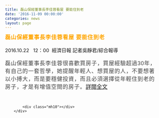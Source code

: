 ```yaml
---
title: 磊山保經董事長李佳蓉看屋 要能住到老
date: '2016-11-09 00:00:00'
categories: news
layout: page
---
```


<div class="text">
			<div>
	<div>
		<div>
			<h2 id="story_art_title" style="margin: 0px; padding: 0px 135px 0px 0px; letter-spacing: 1px; font-family: &quot;Microsoft YaHei&quot;, 微软雅黑体, &quot;Microsoft JhengHei&quot;, 微軟正黑體, Arial, Helvetica, sans-serif; font-weight: normal; font-stretch: normal; font-size: 32px; line-height: 1.3; text-align: justify;">
				<span style="color: rgb(255, 165, 0);"><span style="font-size: 18px;"><strong>磊山保經董事長李佳蓉看屋 要能住到老</strong></span></span></h2>
		</div>
		<div>
			&nbsp;</div>
		<div>
			<span style="font-size: 16px;">2016.10.22 &nbsp; 12：00 &nbsp;經濟日報 記者吳靜君/綜合報導</span></div>
		<div>
			&nbsp;</div>
		<div>
			<span style="color: rgb(68, 68, 68); font-family: Helvetica, &quot;Heiti TC&quot;, &quot;Segoe UI&quot;, Meiryo, 微軟正黑體; font-size: 18px; letter-spacing: 1px; text-align: justify;">磊山保經董事長李佳蓉很喜歡買房子，買屋經驗超過30年，有自己的一套哲學，她提醒年輕人、想買屋的人，不要想著以小搏大，而是要穩健投資，而且必須選擇從年輕住到老的房子，才是有增值空間的房子。</span><span style="color: rgb(51, 51, 51); font-family: &quot;Microsoft Jhenghei&quot;, Verdana, Arial, PMingLiU, sans-serif; font-size: 18px;"><a href="http://house.udn.com/house/story/5919/2039993">詳閱全文</a></span></div>
	</div>
	<div>
		&nbsp;</div>
</div>
<div>
	&nbsp;</div>

			<div class="mh10"></div>
		</div>